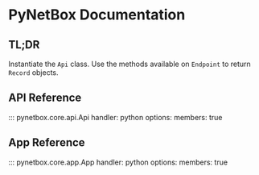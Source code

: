 # PyNetBox Documentation

## TL;DR
Instantiate the `Api` class. Use the methods available on `Endpoint` to return `Record` objects.

## API Reference

::: pynetbox.core.api.Api
    handler: python
    options:
        members: true

## App Reference

::: pynetbox.core.app.App
    handler: python
    options:
        members: true 